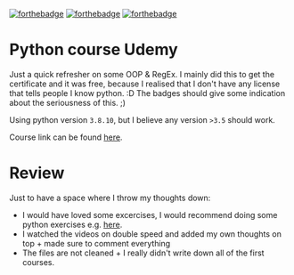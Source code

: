 [![forthebadge](https://forthebadge.com/images/badges/reading-6th-grade-level.svg)](https://forthebadge.com)
[![forthebadge](https://forthebadge.com/images/badges/designed-in-ms-paint.svg)](https://forthebadge.com)
[![forthebadge](https://forthebadge.com/images/badges/built-with-love.svg)](https://forthebadge.com)

# Python course Udemy

Just a quick refresher on some OOP & RegEx.
I mainly did this to get the certificate and it was free, because I realised that I don't have any license that tells people I know python. :D 
The badges should give some indication about the seriousness of this. ;)

Using python version `3.8.10`, but I believe any version `>3.5` should work.

Course link can be found [here](https://www.udemy.com/course/learn-python-3-from-beginner-to-advanced/).

# Review

Just to have a space where I throw my thoughts down:
- I would have loved some excercises, I would recommend doing some python exercises e.g. [here](https://holypython.com/intermediate-python-exercises/).
- I watched the videos on double speed and added my own thoughts on top + made sure to comment everything
- The files are not cleaned + I really didn't write down all of the first courses.
